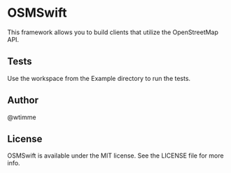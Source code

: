 # OSMSwift

This framework allows you to build clients that utilize the OpenStreetMap API.

## Tests

Use the workspace from the Example directory to run the tests.

## Author

@wtimme

## License

OSMSwift is available under the MIT license. See the LICENSE file for more info.
